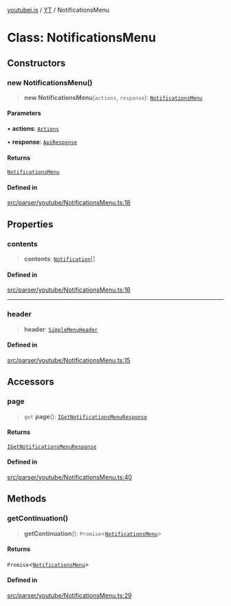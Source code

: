 [youtubei.js](../../../README.md) / [YT](../README.md) / NotificationsMenu

# Class: NotificationsMenu

## Constructors

### new NotificationsMenu()

> **new NotificationsMenu**(`actions`, `response`): [`NotificationsMenu`](NotificationsMenu.md)

#### Parameters

• **actions**: [`Actions`](../../../classes/Actions.md)

• **response**: [`ApiResponse`](../../../interfaces/ApiResponse.md)

#### Returns

[`NotificationsMenu`](NotificationsMenu.md)

#### Defined in

[src/parser/youtube/NotificationsMenu.ts:18](https://github.com/LuanRT/YouTube.js/blob/cf09f7bab14fcca99e1f3ae428c7337fea58cfa5/src/parser/youtube/NotificationsMenu.ts#L18)

## Properties

### contents

> **contents**: [`Notification`](../../YTNodes/classes/Notification.md)[]

#### Defined in

[src/parser/youtube/NotificationsMenu.ts:16](https://github.com/LuanRT/YouTube.js/blob/cf09f7bab14fcca99e1f3ae428c7337fea58cfa5/src/parser/youtube/NotificationsMenu.ts#L16)

***

### header

> **header**: [`SimpleMenuHeader`](../../YTNodes/classes/SimpleMenuHeader.md)

#### Defined in

[src/parser/youtube/NotificationsMenu.ts:15](https://github.com/LuanRT/YouTube.js/blob/cf09f7bab14fcca99e1f3ae428c7337fea58cfa5/src/parser/youtube/NotificationsMenu.ts#L15)

## Accessors

### page

> `get` **page**(): [`IGetNotificationsMenuResponse`](../../APIResponseTypes/type-aliases/IGetNotificationsMenuResponse.md)

#### Returns

[`IGetNotificationsMenuResponse`](../../APIResponseTypes/type-aliases/IGetNotificationsMenuResponse.md)

#### Defined in

[src/parser/youtube/NotificationsMenu.ts:40](https://github.com/LuanRT/YouTube.js/blob/cf09f7bab14fcca99e1f3ae428c7337fea58cfa5/src/parser/youtube/NotificationsMenu.ts#L40)

## Methods

### getContinuation()

> **getContinuation**(): `Promise`\<[`NotificationsMenu`](NotificationsMenu.md)\>

#### Returns

`Promise`\<[`NotificationsMenu`](NotificationsMenu.md)\>

#### Defined in

[src/parser/youtube/NotificationsMenu.ts:29](https://github.com/LuanRT/YouTube.js/blob/cf09f7bab14fcca99e1f3ae428c7337fea58cfa5/src/parser/youtube/NotificationsMenu.ts#L29)
